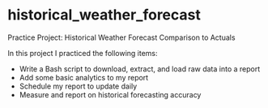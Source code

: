 # historical_weather_forecast
Practice Project: Historical Weather Forecast Comparison to Actuals

In this project I practiced the following items:
- Write a Bash script to download, extract, and load raw data into a report
- Add some basic analytics to my report
- Schedule my report to update daily
- Measure and report on historical forecasting accuracy
